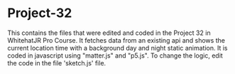 # Project-32
This contains the files that were edited and coded in the Project 32 in WhitehatJR Pro Course. It fetches data from an existing api and shows the current location time with a background day and night static animation. It is coded in javascript using "matter.js" and "p5.js". To change the logic, edit the code in the file 'sketch.js' file.
